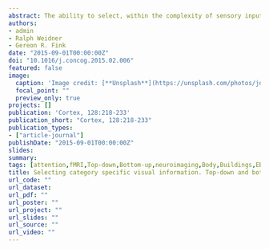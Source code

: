 ```yaml
---
abstract: The ability to select, within the complexity of sensory input, the information most relevant for our purposes is influenced by both internal settings (i.e., top-down control) and salient features of external stimuli (i.e., bottom-up control). We here investigated using fMRI the neural underpinning of the interaction of top-down and bottom-up processes, as well as their effects on extrastriate areas processing visual stimuli in a category-selective fashion. We presented photos of bodies or buildings embedded into frequency-matched visual noise to the subjects. Stimulus saliency changed gradually due to an altered degree to which photos stood-out in relation to the surrounding noise (hence generating stronger bottom-up control signals). Top-down settings were manipulated via instruction. Participants were asked to attend one stimulus category (i.e., “is there a body?” or “is there a building?”). Highly salient stimuli that were inconsistent with participants’ attentional top-down template activated the inferior frontal junction and dorsal parietal regions bilaterally. Stimuli consistent with participants’ current attentional set additionally activated insular cortex and the parietal operculum. Furthermore, the extrastriate body area (EBA) exhibited increased neural activity when attention was directed to bodies. However, the latter effect was found only when stimuli were presented at intermediate saliency levels, thus suggesting a top-down modulation of this region only in the presence of weak bottom-up signals. Taken together, our results highlight the role of the inferior frontal junction and posterior parietal regions in integrating bottom-up and top-down attentional control signals.
authors:
- admin
- Ralph Weidner
- Gereon R. Fink
date: "2015-09-01T00:00:00Z"
doi: "10.1016/j.concog.2015.02.006"
featured: false
image:
  caption: 'Image credit: [**Unsplash**](https://unsplash.com/photos/jdD8gXaTZsc)'
  focal_point: ""
  preview_only: true
projects: []
publication: 'Cortex, 128:218-233'
publication_short: "Cortex, 128:218-233"
publication_types:
- ["article-journal"]
publishDate: "2015-09-01T00:00:00Z"
slides: 
summary:
tags: [attention,fMRI,Top-down,Bottom-up,neuroimaging,Body,Buildings,EBA,PPA,parietal cortex]
title: Selecting category specific visual information. Top-down and bottom-up control of object based attention
url_code: ""
url_dataset: 
url_pdf: ""
url_poster: ""
url_project: ""
url_slides: ""
url_source: ""
url_video: ""
---
```

